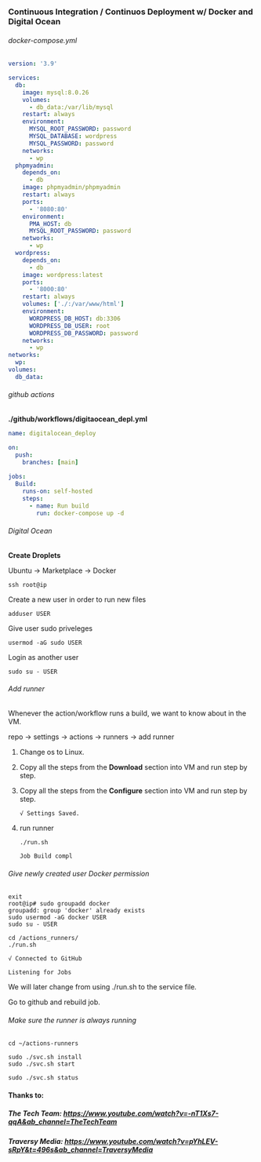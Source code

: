 ### Continuous Integration / Continuos Deployment w/ Docker and Digital Ocean

###### docker-compose.yml

```yaml
version: '3.9'

services:
  db:
    image: mysql:8.0.26
    volumes:
      - db_data:/var/lib/mysql
    restart: always
    environment:
      MYSQL_ROOT_PASSWORD: password
      MYSQL_DATABASE: wordpress
      MYSQL_PASSWORD: password
    networks:
      - wp
  phpmyadmin:
    depends_on:
      - db
    image: phpmyadmin/phpmyadmin
    restart: always
    ports:
      - '8080:80'
    environment:
      PMA_HOST: db
      MYSQL_ROOT_PASSWORD: password 
    networks:
      - wp
  wordpress:
    depends_on:
      - db
    image: wordpress:latest
    ports:
      - '8000:80'
    restart: always
    volumes: ['./:/var/www/html']
    environment:
      WORDPRESS_DB_HOST: db:3306
      WORDPRESS_DB_USER: root
      WORDPRESS_DB_PASSWORD: password
    networks:
      - wp
networks:
  wp:
volumes:
  db_data:
```
###### github actions

**./github/workflows/digitaocean_depl.yml**

```yml
name: digitalocean_deploy

on:
  push:
    branches: [main]
    
jobs:
  Build:
    runs-on: self-hosted
    steps:
      - name: Run build
        run: docker-compose up -d
```

###### Digital Ocean

**Create Droplets**

Ubuntu -> Marketplace -> Docker

```
ssh root@ip
```

Create a new user in order to run new files

```
adduser USER
```

Give user sudo priveleges

```
usermod -aG sudo USER
```

Login as another user

```
sudo su - USER
```



###### Add runner

Whenever the action/workflow runs a build, we want to know about in the VM.

repo -> settings -> actions -> runners -> add runner

1. Change os to Linux.
2. Copy all the steps from the **Download** section into VM and run step by step.

3. Copy all the steps from the **Configure** section into VM and run step by step.

   ```
   √ Settings Saved.
   ```

4. run runner

   ```
   ./run.sh
   ```

   ```
   Job Build compl
   
   ```

   


###### Give newly created user Docker permission

```
exit
root@ip# sudo groupadd docker
groupadd: group 'docker' already exists
sudo usermod -aG docker USER
sudo su - USER

cd /actions_runners/
./run.sh

√ Connected to GitHub

Listening for Jobs

```

We will later change from using ./run.sh to the service file.

Go to github and rebuild job.

###### Make sure the runner is always running

```
cd ~/actions-runners
```

```
sudo ./svc.sh install
sudo ./svc.sh start

sudo ./svc.sh status
```



#### Thanks to:

##### The Tech Team:  https://www.youtube.com/watch?v=-nT1Xs7-qqA&ab_channel=TheTechTeam

##### Traversy Media:  https://www.youtube.com/watch?v=pYhLEV-sRpY&t=496s&ab_channel=TraversyMedia









